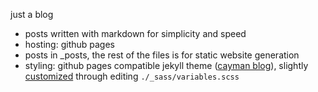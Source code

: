 just a blog
- posts written with markdown for simplicity and speed
- hosting: github pages
- posts in _posts, the rest of the files is for static website generation
- styling: github pages compatible jekyll theme ([cayman blog](https://github.com/lorepirri/cayman-blog#hosting-with-github-pages)), slightly [customized](https://jekyllrb.com/docs/themes/#understanding-gem-based-themes) through editing `./_sass/variables.scss`
